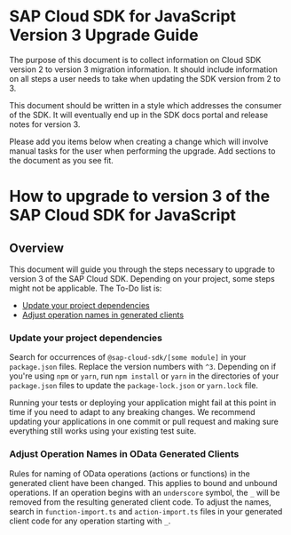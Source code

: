 # SAP Cloud SDK for JavaScript Version 3 Upgrade Guide

The purpose of this document is to collect information on Cloud SDK version 2 to version 3 migration information.
It should include information on all steps a user needs to take when updating the SDK version from 2 to 3.

This document should be written in a style which addresses the consumer of the SDK.
It will eventually end up in the SDK docs portal and release notes for version 3.

Please add you items below when creating a change which will involve manual tasks for the user when performing the upgrade.
Add sections to the document as you see fit.

<!-- Everything below this line should be written in the style of enduser documentation. If you need to add hints for SDK developers, to that above. -->

# How to upgrade to version 3 of the SAP Cloud SDK for JavaScript

## Overview

This document will guide you through the steps necessary to upgrade to version 3 of the SAP Cloud SDK. Depending on your project, some steps might not be applicable. The To-Do list is:

- [Update your project dependencies](#update-your-project-dependencies)
- [Adjust operation names in generated clients](#adjust-operation-names-in-odata-generated-clients)

### Update your project dependencies

Search for occurrences of `@sap-cloud-sdk/[some module]` in your `package.json` files.
Replace the version numbers with `^3`.
Depending on if you're using `npm` or `yarn`, run `npm install` or `yarn` in the directories of your `package.json` files to update the `package-lock.json` or `yarn.lock` file.

Running your tests or deploying your application might fail at this point in time if you need to adapt to any breaking changes.
We recommend updating your applications in one commit or pull request and making sure everything still works using your existing test suite.

### Adjust Operation Names in OData Generated Clients

Rules for naming of OData operations (actions or functions) in the generated client have been changed.
This applies to bound and unbound operations.
If an operation begins with an `underscore` symbol, the `_` will be removed from the resulting generated client code.
To adjust the names, search in `function-import.ts` and `action-import.ts` files in your generated client code for any operation starting with `_`.

<!-- TODO: This is only meant as an example for sections in the upgrade guide. Improve this section and add new sections as you see fit.

### Generator CLI

The SAP Cloud SDK includes two "generator" cli applications for OData and for OpenAPI clients.
For historic reasons the command-line arguments of both applications were different in cases where this does not make sense.
In version 3, the arguments are aligned and deprecated arguments have been removed.
Please see (insert link here) for the current documentation on the cli arguments.
-->
